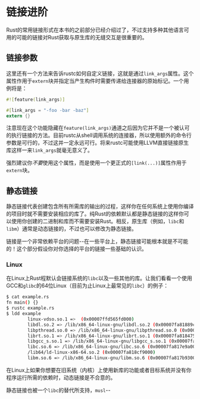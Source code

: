 # 链接进阶
Rust的常用链接形式在本书的之前部分已经介绍过了，不过支持多种其他语言可用的可能的链接对Rust获取与原生库的无缝交互是很重要的。

## 链接参数
这里还有一个方法来告诉rustc如何自定义链接，这就是通过`link_args`属性。这个属性作用于`extern`块并指定当产生构件时需要传递给连接器的原始标记。一个用例将是：

```rust
#![feature(link_args)]

#[link_args = "-foo -bar -baz"]
extern {}
```

注意现在这个功能隐藏在`feature(link_args)`通道之后因为它并不是一个被认可的执行链接的方法。目前rustc从shell调用系统的连接器，所以使用额外的命令行参数是可行的，不过这并一定永远可行。将来rustc可能使用LLVM直接链接原生库这样一来`link_args`就毫无意义了。

强烈建议你*不要*使用这个属性，而是使用一个更正式的`[link(...)]`属性作用于`extern`块。

## 静态链接
静态链接代表创建包含所有所需库的输出的过程，这样你在任何系统上使用你编译的项目时就不需要安装相应的库了。纯Rust的依赖默认都是静态链接的这样你可以使用你创建的二进制和库而不需要安装Rust。相反，原生库（例如，`libc`和`libm`）通常是动态链接的，不过也可以修改为静态链接。

链接是一个非常依赖平台的问题--在一些平台上，静态链接可能根本就是不可能的！这个部分假设你对你选择的平台的链接一些基础的认识。

### Linux
在Linux上Rust程默认会链接系统的`libc`以及一些其他的库。让我们看看一个使用GCC和`glibc`的64位Linux（目前为止Linux上最常见的`libc`）的例子：

```bash
$ cat example.rs
fn main() {}
$ rustc example.rs
$ ldd example
        linux-vdso.so.1 =>  (0x00007ffd565fd000)
        libdl.so.2 => /lib/x86_64-linux-gnu/libdl.so.2 (0x00007fa81889c000)
        libpthread.so.0 => /lib/x86_64-linux-gnu/libpthread.so.0 (0x00007fa81867e000)
        librt.so.1 => /lib/x86_64-linux-gnu/librt.so.1 (0x00007fa818475000)
        libgcc_s.so.1 => /lib/x86_64-linux-gnu/libgcc_s.so.1 (0x00007fa81825f000)
        libc.so.6 => /lib/x86_64-linux-gnu/libc.so.6 (0x00007fa817e9a000)
        /lib64/ld-linux-x86-64.so.2 (0x00007fa818cf9000)
        libm.so.6 => /lib/x86_64-linux-gnu/libm.so.6 (0x00007fa817b93000)
```

在Linux上如果你想要在旧系统（内核）上使用新库的功能或者目标系统并没有你程序运行所需的依赖时，动态链接是不合意的。

静态链接也被一个`libc`的替代所支持，`musl`-- 

